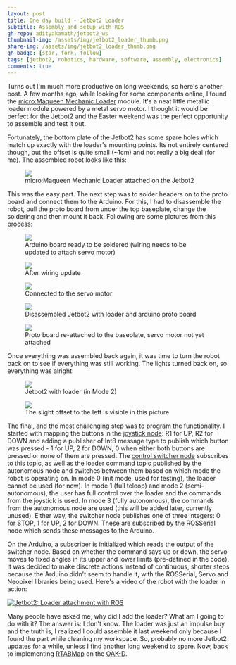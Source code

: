 ```yaml
---
layout: post
title: One day build - Jetbot2 Loader
subtitle: Assembly and setup with ROS
gh-repo: adityakamath/jetbot2_ws
thumbnail-img: /assets/img/jetbot2_loader_thumb.png
share-img: /assets/img/jetbot2_loader_thumb.png
gh-badge: [star, fork, follow]
tags: [jetbot2, robotics, hardware, software, assembly, electronics]
comments: true
---
```


Turns out I'm much more productive on long weekends, so here's another post. A few months ago, while looking for some components online, I found the [micro:Maqueen Mechanic Loader](https://www.kiwi-electronics.nl/micro-maqueen-mechanic-loader) module. It's a neat little metallic loader module powered by a metal servo motor. I thought it would be perfect for the Jetbot2 and the Easter weekend was the perfect opportunity to assemble and test it out. 

Fortunately, the bottom plate of the Jetbot2 has some spare holes which match up exactly with the loader's mounting points. Its not entirely centered though, but the offset is quite small (~1cm) and not really a big deal (for me). The assembled robot looks like this:

<figure class="aligncenter">
	<img src="https://adityakamath.github.com/assets/img/jetbot2_loader_assembled1.png" />
	<figcaption>micro:Maqueen Mechanic Loader attached on the Jetbot2</figcaption>
</figure>
  
This was the easy part. The next step was to solder headers on to the proto board and connect them to the Arduino. For this, I had to disassemble the robot, pull the proto board from under the top baseplate, change the soldering and then mount it back. Following are some pictures from this process:

<figure class="aligncenter">
	<img src="https://adityakamath.github.com/assets/img/jetbot2_loader_solder1.png" />
	<figcaption>Arduino board ready to be soldered (wiring needs to be updated to attach servo motor)</figcaption>
</figure>

<figure class="aligncenter">
	<img src="https://adityakamath.github.com/assets/img/jetbot2_loader_solder2.png" />
	<figcaption>After wiring update</figcaption>
</figure>

<figure class="aligncenter">
	<img src="https://adityakamath.github.com/assets/img/jetbot2_loader_solder3.png" />
	<figcaption>Connected to the servo motor</figcaption>
</figure>

<figure class="aligncenter">
	<img src="https://adityakamath.github.com/assets/img/jetbot2_loader_solder4.png" />
	<figcaption>Disassembled Jetbot2 with loader and arduino proto board</figcaption>
</figure>

<figure class="aligncenter">
	<img src="https://adityakamath.github.com/assets/img/jetbot2_loader_solder5.png" />
	<figcaption>Proto board re-attached to the baseplate, servo motor not yet attached</figcaption>
</figure>

Once everything was assembled back again, it was time to turn the robot back on to see if everything was still working. The lights turned back on, so everything was alright:

<figure class="aligncenter">
	<img src="https://adityakamath.github.com/assets/img/jetbot2_loader_assembled2.png" />
	<figcaption>Jetbot2 with loader (in Mode 2)</figcaption>
</figure>
  
<figure class="aligncenter">
	<img src="https://adityakamath.github.com/assets/img/jetbot2_loader_assembled3.png" />
	<figcaption>The slight offset to the left is visible in this picture</figcaption>
</figure>

The final, and the most challenging step was to program the functionality. I started with mapping the buttons in the [joystick node](https://github.com/adityakamath/akros_joystick): R1 for UP, R2 for DOWN and adding a publisher of Int8 message type to publish which button was pressed - 1 for UP, 2 for DOWN, 0 when either both buttons are pressed or none of them are pressed. The [control switcher node](https://github.com/adityakamath/akros_jetson) subscribes to this topic, as well as the loader command topic published by the autonomous node and switches between them based on which mode the robot is operating on. In mode 0 (init mode, used for testing), the loader cannot be used (for now). In mode 1 (full teleop) and mode 2 (semi-autonomous), the user has full control over the loader and the commands from the joystick is used. In mode 3 (fully autonomous), the commands from the autonomous node are used (this will be added later, currently unused). Either way, the switcher node publishes one of three integers: 0 for STOP, 1 for UP, 2 for DOWN. These are subscribed by the ROSSerial node which sends these messages to the Arduino. 

On the Arduino, a subscriber is initialized which reads the output of the switcher node. Based on whether the command says up or down, the servo moves to fixed angles in its upper and lower limits (pre-defined in the code). It was decided to make discrete actions instead of continuous, shorter steps because the Arduino didn't seem to handle it, with the ROSSerial, Servo and Neopixel libraries being used. Here's a video of the robot with the loader in action:

[![Jetbot2: Loader attachment with ROS](https://adityakamath.github.com/assets/img/jetbot2_loader_ss.png)](https://www.youtube.com/watch?v=vYFYYoA8Oqw "[Jetbot2: Loader attachment with ROS - Click to Watch!")
  
Many people have asked me, why did I add the loader? What am I going to do with it? The answer is: I don't know. The loader was just an impulse buy and the truth is, I realized I could assemble it last weekend only because I found the part while cleaning my workspace. So, probably no more Jetbot2 updates for a while, unless I find another long weekend to spare. Now, back to implementing [RTABMap](https://github.com/introlab/rtabmap_ros) on the [OAK-D](https://store.opencv.ai/products/oak-d).
